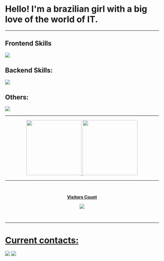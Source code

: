 <h1>Hello! I'm a brazilian girl with a big love of the world of IT.</h1>
<hr/>

<h2>Frontend Skills</h2>
<div align="left">
  <a href="https://skillicons.dev">
    <img src="https://skillicons.dev/icons?i=html,css,sass,js,react,redux,styledcomponents,tailwindcss" />
  </a>
</div>

<h2>Backend Skills:</h2>
<div align="left">
  <a href="https://skillicons.dev">
    <img src="https://skillicons.dev/icons?i=nodejs" />
  </a>
</div>

<h2>Others:</h2>
<div align="left">
  <a href="https://skillicons.dev">
    <img src="https://skillicons.dev/icons?i=figma,netlify,git,github,vercel,vite" />
  </a>
</div>

<hr/>

<div align="center">
  <a href="https://github.com/thaissacarvalho">
  <img height="180rem" src="https://github-readme-stats.vercel.app/api?username=thaissacarvalho&show_icons=true&theme=tokyonight&include_all_commits=true&count_private=true"/>
  <img height="180rem" src="https://github-readme-stats.vercel.app/api/top-langs/?username=thaissacarvalho&layout=compact&langs_count=7&theme=tokyonight"/>
</div>

<hr/>

<div align="center">
<br><p align="center"><b>Visitors Count</b></p>  
<p align="center"><img align="center" src="https://profile-counter.glitch.me/{thaissacarvalho}/count.svg" /></p> 
<br>
</div>
 
<hr/>

<h1>Current contacts:</h1>
<div> 
  <a href = "mailto:thaissa.dos2003@outlook.com"><img src="https://img.shields.io/badge/-Outlook-%23333?style=for-the-badge&logo=microsoftoutlook&logoColor=blue" target="_blank"></a>
  <a href="https://www.linkedin.com/in/thaissa-carvalho-dos-santos/" target="_blank"><img src="https://img.shields.io/badge/-LinkedIn-%230077B5?style=for-the-badge&logo=linkedin&logoColor=white" target="_blank"></a> 
</div>
